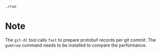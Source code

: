 ```
./run
```

# Note
The `git-dl` tool calls `fast` to prepare protobuf records per git commit.
The `gumtree` command needs to be installed to compare the performance.
